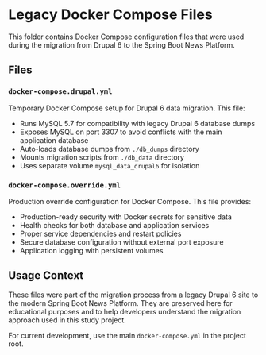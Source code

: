 # Legacy Docker Compose Files

This folder contains Docker Compose configuration files that were used during 
the migration from Drupal 6 to the Spring Boot News Platform.

## Files

### `docker-compose.drupal.yml`
Temporary Docker Compose setup for Drupal 6 data migration. This file:
- Runs MySQL 5.7 for compatibility with legacy Drupal 6 database dumps
- Exposes MySQL on port 3307 to avoid conflicts with the main application database
- Auto-loads database dumps from `./db_dumps` directory
- Mounts migration scripts from `./db_data` directory
- Uses separate volume `mysql_data_drupal6` for isolation

### `docker-compose.override.yml`
Production override configuration for Docker Compose. This file provides:
- Production-ready security with Docker secrets for sensitive data
- Health checks for both database and application services
- Proper service dependencies and restart policies
- Secure database configuration without external port exposure
- Application logging with persistent volumes

## Usage Context

These files were part of the migration process from a legacy Drupal 6 site to the modern Spring Boot News Platform. They are preserved here for educational purposes and to help developers understand the migration approach used in this study project.

For current development, use the main `docker-compose.yml` in the project root.
